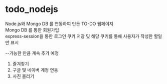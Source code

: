 # todo_nodejs

Node.js와 Mongo DB 를 연동하여 만든 TO-DO 웹페이지  
Mongo DB 를 통한 회원가입  
express-session을 통한 로그인 쿠키 저장 및 해당 쿠키를 통해 사용자가 작성한 할일만 표시  

--가능한 만큼 계속 추가 예정
1. 즐겨찾기
2. 구글 및 네이버 계정 연동
3. 사진 올리기
